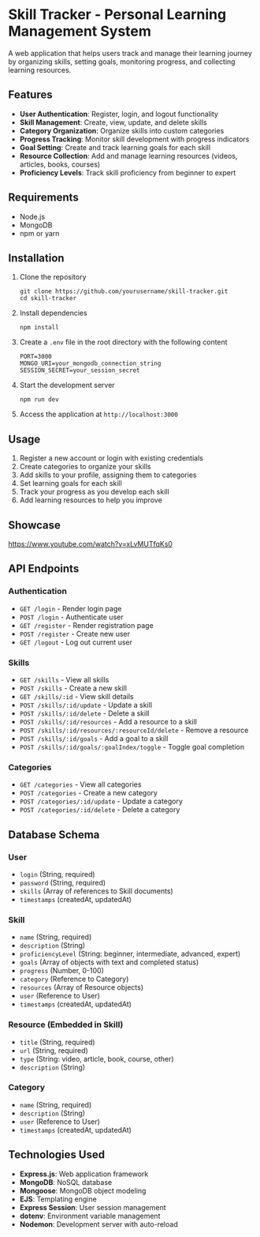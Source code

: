 # Skill Tracker - Personal Learning Management System

A web application that helps users track and manage their learning journey by organizing skills, setting goals, monitoring progress, and collecting learning resources.

## Features

- **User Authentication**: Register, login, and logout functionality
- **Skill Management**: Create, view, update, and delete skills
- **Category Organization**: Organize skills into custom categories
- **Progress Tracking**: Monitor skill development with progress indicators
- **Goal Setting**: Create and track learning goals for each skill
- **Resource Collection**: Add and manage learning resources (videos, articles, books, courses)
- **Proficiency Levels**: Track skill proficiency from beginner to expert

## Requirements

- Node.js
- MongoDB
- npm or yarn

## Installation

1. Clone the repository
   ```
   git clone https://github.com/yourusername/skill-tracker.git
   cd skill-tracker
   ```

2. Install dependencies
   ```
   npm install
   ```

3. Create a `.env` file in the root directory with the following content
   ```
   PORT=3000
   MONGO_URI=your_mongodb_connection_string
   SESSION_SECRET=your_session_secret
   ```

4. Start the development server
   ```
   npm run dev
   ```

5. Access the application at `http://localhost:3000`

## Usage

1. Register a new account or login with existing credentials
2. Create categories to organize your skills
3. Add skills to your profile, assigning them to categories
4. Set learning goals for each skill
5. Track your progress as you develop each skill
6. Add learning resources to help you improve

## Showcase

https://www.youtube.com/watch?v=xLvMUTfqKs0

## API Endpoints

### Authentication
- `GET /login` - Render login page
- `POST /login` - Authenticate user
- `GET /register` - Render registration page
- `POST /register` - Create new user
- `GET /logout` - Log out current user

### Skills
- `GET /skills` - View all skills
- `POST /skills` - Create a new skill
- `GET /skills/:id` - View skill details
- `POST /skills/:id/update` - Update a skill
- `POST /skills/:id/delete` - Delete a skill
- `POST /skills/:id/resources` - Add a resource to a skill
- `POST /skills/:id/resources/:resourceId/delete` - Remove a resource
- `POST /skills/:id/goals` - Add a goal to a skill
- `POST /skills/:id/goals/:goalIndex/toggle` - Toggle goal completion

### Categories
- `GET /categories` - View all categories
- `POST /categories` - Create a new category
- `POST /categories/:id/update` - Update a category
- `POST /categories/:id/delete` - Delete a category

## Database Schema

### User
- `login` (String, required)
- `password` (String, required)
- `skills` (Array of references to Skill documents)
- `timestamps` (createdAt, updatedAt)

### Skill
- `name` (String, required)
- `description` (String)
- `proficiencyLevel` (String: beginner, intermediate, advanced, expert)
- `goals` (Array of objects with text and completed status)
- `progress` (Number, 0-100)
- `category` (Reference to Category)
- `resources` (Array of Resource objects)
- `user` (Reference to User)
- `timestamps` (createdAt, updatedAt)

### Resource (Embedded in Skill)
- `title` (String, required)
- `url` (String, required)
- `type` (String: video, article, book, course, other)
- `description` (String)

### Category
- `name` (String, required)
- `description` (String)
- `user` (Reference to User)
- `timestamps` (createdAt, updatedAt)

## Technologies Used

- **Express.js**: Web application framework
- **MongoDB**: NoSQL database
- **Mongoose**: MongoDB object modeling
- **EJS**: Templating engine
- **Express Session**: User session management
- **dotenv**: Environment variable management
- **Nodemon**: Development server with auto-reload